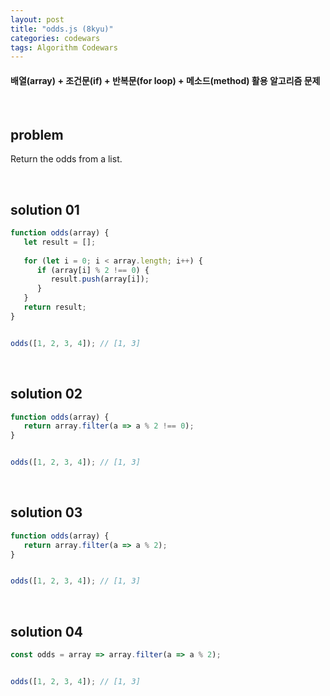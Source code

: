 ```yaml
---
layout: post
title: "odds.js (8kyu)"
categories: codewars
tags: Algorithm Codewars
---
```


#### 배열(array) + 조건문(if) + 반복문(for loop) + 메소드(method) 활용 알고리즘 문제

<br>

## problem

Return the odds from a list.

<br>

## solution 01

```javascript
function odds(array) {
   let result = [];
   
   for (let i = 0; i < array.length; i++) {
      if (array[i] % 2 !== 0) {
         result.push(array[i]);
      }
   }
   return result;
}


odds([1, 2, 3, 4]);	// [1, 3]
```

<br>

## solution 02

```javascript
function odds(array) {
   return array.filter(a => a % 2 !== 0);
}


odds([1, 2, 3, 4]);	// [1, 3]
```

<br>

## solution 03

```javascript
function odds(array) {
   return array.filter(a => a % 2);
}


odds([1, 2, 3, 4]);	// [1, 3]
```

<br>

## solution 04

```javascript
const odds = array => array.filter(a => a % 2);


odds([1, 2, 3, 4]);	// [1, 3]
```

